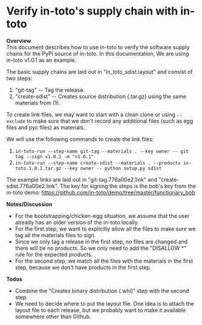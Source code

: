 Verify in-toto's supply chain with in-toto
===========================================

**Overview**  
This document describes how to use in-toto to verify the software supply chains for the PyPi source of in-toto. In this documentation, We are using in-toto v1.0.1 as an example.

The basic supply chains are laid out in "in_toto_sdist.layout" and consist of two steps:

1. "git-tag" -- Tag the release.
2. "create-sdist" -- Creates source distribution (.tar.gz) using the same materials from (1).

To create link files, we may want to start with a clean clone or using ```--exclude``` to make sure that we don't record any additional files (such as egg files and pyc files) as materials.

We will use the following commands to create the link files:

1. ```in-toto-run --step-name git-tag --materials . --key owner -- git tag --sign v1.0.1 -m "v1.0.1"```
2. ```in-toto-run --step-name create-sdist --materials . --products in-toto.1.0.1.tar.gz --key owner -- python setup.py sdist```

The example links are laid out in "git-tag.776a00e2.link" and "create-sdist.776a00e2.link". The key for signing the steps is the bob's key from the in-toto demo: https://github.com/in-toto/demo/tree/master/functionary_bob


**Notes/Discussion**  

- For the bootstrapping/chicken-egg situation, we assume that the user already has an older version of the in-toto locally.
- For the first step, we want to explicitly allow all the files to make sure we tag all the materials files to sign.
- Since we only tag a release in the first step, no files are changed and there will be no products. So we only need to add the "DISALLOW *" rule for the expected products.
- For the second step, we match all the files with the materials in the first step, because we don't have products in the first step.

**Todos**

- Combine the "Creates binary distribution (.whl)" step with the second step.
- We need to decide where to put the layout file. One idea is to attach the layout file to each release, but we probably want to make it available somewhere other than Github.
